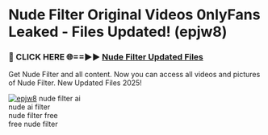 # Nude Filter Original Videos 0nlyFans Leaked - Files Updated! (epjw8)

<h3>🔴 CLICK HERE 🌐==►► <a href="https://tinyurl.com/52m3yx9h" rel="nofollow">Nude Filter Updated Files</a></h3>

Get Nude Filter and all content. Now you can access all videos and pictures of Nude Filter. New Updated Files 2025!

[![epjw8](https://i.imgur.com/TnHtlc8.gif)](https://tinyurl.com/52m3yx9h)
nude filter ai<br>
nude ai filter<br>
nude filter free<br>
free nude filter